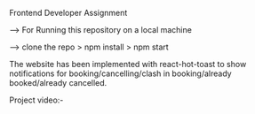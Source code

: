 Frontend Developer Assignment

--> For Running this repository on a local machine

--> clone the repo > npm install > npm start

The website has been implemented with react-hot-toast to show notifications for booking/cancelling/clash in booking/already booked/already cancelled.

Project video:-
